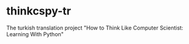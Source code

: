 thinkcspy-tr
============
The turkish translation project "How to Think Like  Computer Scientist: Learning With Python"
